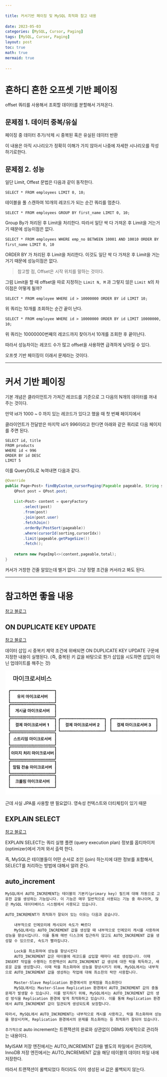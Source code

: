 ```yaml
---

title: 커서기반 페이징 및 MySQL 최적화 참고 내용

date: 2023-05-03
categories: [MySQL, Cursor, Paging]
tags: [MySQL, Cursor, Paging]
layout: post
toc: true
math: true
mermaid: true

---
```


# 흔하디 흔한 오프셋 기반 페이징

offset 쿼리를 사용해서 조회할 데이터를 분할해서 가져온다.

## 문제점 1. 데이터 중복/유실

페이징 중 데이터 추가/삭제 시 중복된 혹은 유실된 데이터 반환

이 내용은 아직 시나리오가 정확히 이해가 가지 않아서 나중에 자세한 시나리오를 작성하기로한다.


## 문제점 2. 성능

일단 Limit, Offest 문법은 다음과 같이 동작한다.

`SELECT * FROM employees LIMIT 0, 10;`

테이블을 풀 스캔하여 10개의 레코드가 되는 순간 쿼리를 멈춘다.

`SELECT * FROM employees GROUP BY first_name LIMIT 0, 10;`

Group By가 처리된 후 Limit을 처리한다. 따라서 일단 싹 다 가져온 후 Limit을 거는거기 때문에 성능이점은 없다.

`SELECT * FROM employees WHERE emp_no BETWEEN 10001 AND 10010 ORDER BY first_name LIMIT 0, 10`

ORDER BY 가 처리된 후 Limit을 처리한다. 이것도 일단 싹 다 가져온 후 Limit을 거는거기 때문에 성능이점은 없다.

> 참고할 점, Offset은 시작 위치를 말하는 것이다.

그럼 Limit을 할 때 offset을 따로 지정하는 `Limit N, M` 과 그렇지 않은 `Limit N`의 차이점은 어떻게 될까?

`SELECT * FROM employee WHERE id > 10000000 ORDER BY id LIMIT 10;`

위 쿼리는 10개를 조회하는 순간 끝이 난다.

`SELECT * FROM employee WHERE id > 10000000 ORDER BY id LIMIT 10000000, 10;`

위 쿼리는 10000000번째의 레코드까지 찾아가서 10개를 조회한 후 끝이난다.

따라서 성능차이는 레코드 수가 많고 offset을 사용하면 급격하게 낮아질 수 있다.

오프셋 기반 페이징이 이래서 문제라는 것이다.

---

# 커서 기반 페이징

기본 개념은 클라이언트가 가져간 레코드를 기준으로 그 다음의 N개의 데이터를 꺼내 주는 것이다.

만약 id가 1000 ~ 0 까지 있는 레코드가 있다고 했을 때 첫 번째 페이지에서

클라이언트가 전달받은 마지막 id가 996이라고 한다면 아래와 같은 쿼리로 다음 페이지를 주면 된다.

```mysql
SELECT id, title
FROM products
WHERE id < 996
ORDER BY id DESC
LIMIT 5
```

이를 QueryDSL로 녹여내면 다음과 같다.

```java
@Override
public Page<Post> findByCustom_cursorPaging(Pageable pageable, String sorting, Long cursorIdx) {
    QPost post = QPost.post;

    List<Post> content = queryFactory
        .select(post)
        .from(post)
        .join(post.user)
        .fetchJoin()
        .orderBy(PostSort(pageable))
        .where(cursorId(sorting,cursorIdx))
        .limit(pageable.getPageSize())
        .fetch();

    return new PageImpl<>(content,pageable,total);
}
```

커서가 거창한 건줄 알았는데 별거 없다. 그냥 정렬 조건을 커서라고 봐도 된다.

---

# 참고하면 좋을 내용

[참고 블로그](https://blog.lael.be/post/370)

## ON DUPLICATE KEY UPDATE

[참고 블로그](https://bamdule.tistory.com/112)

데이터 삽입 시 중복키 제약 조건에 위배되면 ON DUPLICATE KEY UPDATE 구문에 지정한 내용이 실행된다. (즉, 중복된 키 값을 바탕으로 뭔가 삽입을 시도하면 삽입이 아닌 업데이트를 해주는 것)

![img_1.png](../images/flexible-architecture/msa1.png)

근데 사실 JPA를 사용할 땐 필요없다. 영속성 컨텍스트와 더티체킹이 있기 때문

## EXPLAIN SELECT

[참고 블로그](http://chongmoa.com/sql/8840)

EXPLAIN SELECT는 쿼리 실행 플랜 (query execution plan) 정보를 옵티마이저 (optimizer)에서 가져 와서 출력 한다.

즉, MySQL은 테이블들이 어떤 순서로 조인 (join) 하는지에 대한 정보를 포함해서, SELECT를 처리하는 방법에 대해서 알려 준다.

## auto_increment

```text
MySQL에서 AUTO_INCREMENT는 테이블의 기본키(primary key) 필드에 대해 자동으로 고유한 값을 생성하는 기능입니다. 이 기능은 매우 일반적으로 사용되는 기능 중 하나이며, 많은 MySQL 데이터베이스 시스템에서 사용되고 있습니다.

AUTO_INCREMENT가 최적화가 잘되어 있는 이유는 다음과 같습니다.

    내부적으로 인메모리에 캐시되어 속도가 빠르다
    MySQL에서는 AUTO_INCREMENT 값을 생성할 때 내부적으로 인메모리 캐시를 사용하여 성능을 향상시킵니다. 이를 통해 매번 디스크에 접근하지 않고도 AUTO_INCREMENT 값을 생성할 수 있으므로, 속도가 빨라집니다.

    Lock을 최소화하여 성능을 향상시킨다
    AUTO_INCREMENT 값은 테이블에 레코드를 삽입할 때마다 새로 생성됩니다. 이때 INSERT 작업을 수행하는 트랜잭션이 AUTO_INCREMENT 값 생성에 대한 락을 획득하고, 새로운 값을 생성합니다. 이때 락을 최소화하여 성능을 향상시키기 위해, MySQL에서는 내부적으로 AUTO_INCREMENT 값을 생성하는 작업에 대해 최소한의 락만 사용합니다.

    Master-Slave Replication 환경에서의 문제점을 최소화한다
    MySQL에서는 Master-Slave Replication 환경에서 AUTO_INCREMENT 값의 충돌 문제가 발생할 수 있습니다. 이를 방지하기 위해, MySQL에서는 AUTO_INCREMENT 값의 생성 방식을 Replication 환경에 맞게 최적화하고 있습니다. 이를 통해 Replication 환경에서 AUTO_INCREMENT 값이 일관되게 생성되도록 보장합니다.

따라서, MySQL에서 AUTO_INCREMENT는 내부적으로 캐시를 사용하고, 락을 최소화하여 성능을 향상시키며, Replication 환경에서의 문제를 최소화하는 등 최적화가 잘되어 있습니다.
```

`추가적으로` auto increment는 트랜잭션의 완료와 상관없이 DBMS 자체적으로 관리하는 내용이다.

MyISAM 저장 엔진에서는 AUTO_INCREMENT 값을 별도의 파일에서 관리하며, InnoDB 저장 엔진에서는 AUTO_INCREMENT 값을 해당 테이블의 데이터 파일 내에 저장한다.

따라서 트랜잭션이 롤백되었다 하더라도 이미 생성된 id 값은 롤백되지 않는다.
